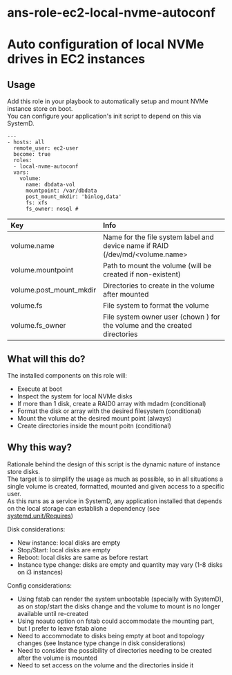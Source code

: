 # ans-role-ec2-local-nvme-autoconf
Auto configuration of local NVMe drives in EC2 instances
====

## Usage
Add this role in your playbook to automatically setup and mount NVMe instance store on boot.<br />
You can configure your application's init script to depend on this via SystemD.

```
---
- hosts: all
  remote_user: ec2-user
  become: true
  roles:
  - local-nvme-autoconf
  vars:
    volume:
      name: dbdata-vol
      mountpoint: /var/dbdata
      post_mount_mkdir: 'binlog,data'
      fs: xfs
      fs_owner: nosql # 
```

|Key|Info|
|:--|:---|
|volume.name|Name for the file system label and device name if RAID (/dev/md/<volume.name>|
|volume.mountpoint|Path to mount the volume (will be created if non-existent)|
|volume.post_mount_mkdir|Directories to create in the volume after mounted|
|volume.fs|File system to format the volume|
|volume.fs_owner|File system owner user (chown <user>) for the volume and the created directories|

## What will this do?
The installed components on this role will:
- Execute at boot
- Inspect the system for local NVMe disks
- If more than 1 disk, create a RAID0 array with mdadm (conditional)
- Format the disk or array with the desired filesystem (conditional)
- Mount the volume at the desired mount point (always)
- Create directories inside the mount poitn (conditional)

## Why this way?
Rationale behind the design of this script is the dynamic nature of instance store disks.<br />
The target is to simplify the usage as much as possible, so in all situations a single volume is created, formatted, mounted and given access to a specific user.<br />
As this runs as a service in SystemD, any application installed that depends on the local storage can establish a dependency (see [systemd.unit/Requires](https://www.freedesktop.org/software/systemd/man/systemd.unit.html#Requires=))<br />

Disk considerations:
- New instance: local disks are empty
- Stop/Start: local disks are empty
- Reboot: local disks are same as before restart
- Instance type change: disks are empty and quantity may vary (1-8 disks on i3 instances)

Config considerations:
- Using fstab can render the system unbootable (specially with SystemD), as on stop/start the disks change and the volume to mount is no longer available until re-created
- Using noauto option on fstab could accommodate the mounting part, but I prefer to leave fstab alone
- Need to accommodate to disks being empty at boot and topology changes (see Instance type change in disk considerations)
- Need to consider the possibility of directories needing to be created after the volume is mounted
- Need to set access on the volume and the directories inside it

